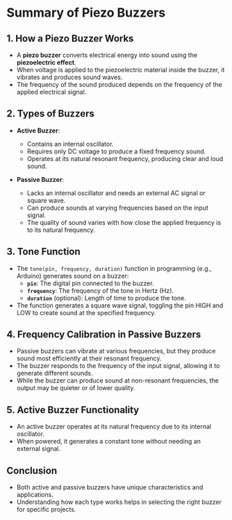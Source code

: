 # Summary of Piezo Buzzers

## 1. How a Piezo Buzzer Works
- A **piezo buzzer** converts electrical energy into sound using the **piezoelectric effect**.
- When voltage is applied to the piezoelectric material inside the buzzer, it vibrates and produces sound waves.
- The frequency of the sound produced depends on the frequency of the applied electrical signal.

## 2. Types of Buzzers
- **Active Buzzer**:
  - Contains an internal oscillator.
  - Requires only DC voltage to produce a fixed frequency sound.
  - Operates at its natural resonant frequency, producing clear and loud sound.
  
- **Passive Buzzer**:
  - Lacks an internal oscillator and needs an external AC signal or square wave.
  - Can produce sounds at varying frequencies based on the input signal.
  - The quality of sound varies with how close the applied frequency is to its natural frequency.

## 3. Tone Function
- The `tone(pin, frequency, duration)` function in programming (e.g., Arduino) generates sound on a buzzer:
  - **`pin`**: The digital pin connected to the buzzer.
  - **`frequency`**: The frequency of the tone in Hertz (Hz).
  - **`duration`** (optional): Length of time to produce the tone.
- The function generates a square wave signal, toggling the pin HIGH and LOW to create sound at the specified frequency.

## 4. Frequency Calibration in Passive Buzzers
- Passive buzzers can vibrate at various frequencies, but they produce sound most efficiently at their resonant frequency.
- The buzzer responds to the frequency of the input signal, allowing it to generate different sounds.
- While the buzzer can produce sound at non-resonant frequencies, the output may be quieter or of lower quality.

## 5. Active Buzzer Functionality
- An active buzzer operates at its natural frequency due to its internal oscillator.
- When powered, it generates a constant tone without needing an external signal.

## Conclusion
- Both active and passive buzzers have unique characteristics and applications.
- Understanding how each type works helps in selecting the right buzzer for specific projects.
